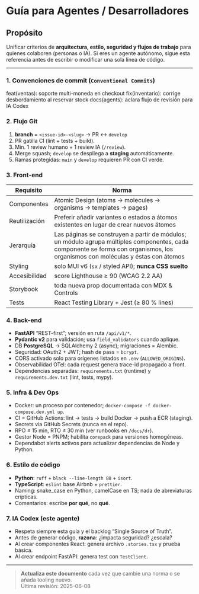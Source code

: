 # Guía para Agentes / Desarrolladores

## Propósito

Unificar criterios de **arquitectura, estilo, seguridad y flujos de trabajo** para quienes colaboren (personas o IA). Si eres un agente autónomo, sigue esta referencia antes de escribir o modificar una sola línea de código.

---

### 1. Convenciones de commit (`Conventional Commits`)

feat(ventas): soporte multi-moneda en checkout
fix(inventario): corrige desbordamiento al reservar stock
docs(agents): aclara flujo de revisión para IA Codex

### 2. Flujo Git

1. **branch** = `<issue-id>-<slug>` → PR ↔ `develop`
2. PR gatilla CI (lint + tests + build).
3. Min. 1 review humano + 1 review IA (`/review`).
4. Merge squash; `develop` se despliega a **staging** automáticamente.
5. Ramas protegidas: `main` y `develop` requieren PR con CI verde.

### 3. Front-end

| Requisito     | Norma                                                                                                                                                                           |
| ------------- | ------------------------------------------------------------------------------------------------------------------------------------------------------------------------------- |
| Componentes   | Atomic Design (atoms → molecules → organisms → templates → pages)                                                                                                               |
| Reutilización | Preferir añadir variantes o estados a átomos existentes en lugar de crear nuevos átomos |
| Jerarquía     | Las páginas se construyen a partir de módulos; un módulo agrupa múltiples componentes, cada componente se forma con organismos, los organismos con moléculas y éstas con átomos |
| Styling       | solo MUI v6 (`sx` / styled API); **nunca CSS suelto**                                                                                                                           |
| Accesibilidad | score Lighthouse ≥ 90 (WCAG 2.2 AA)                                                                                                                                             |
| Storybook     | toda nueva prop documentada con MDX & Controls                                                                                                                                  |
| Tests         | React Testing Library + Jest (≥ 80 % lines)                                                                                                                                     |

### 4. Back-end

- **FastAPI** “REST-first”; versión en ruta `/api/v1/*`.
- **Pydantic v2** para validación; usa `field_validators` cuando aplique.
- DB **PostgreSQL** → SQLAlchemy 2 (async); migraciones = Alembic.
- Seguridad: OAuth2 + JWT; hash de pass = `bcrypt`.
- CORS activado solo para orígenes listados en `.env` (`ALLOWED_ORIGINS`).
- Observabilidad OTel: cada request genera trace-id propagado a front.
- Dependencias separadas: `requirements.txt` (runtime) y `requirements.dev.txt` (lint, tests, mypy).

### 5. Infra & Dev Ops

- Docker: un proceso por contenedor; `docker-compose -f docker-compose.dev.yml up`.
- CI = GitHub Actions: lint → tests → build Docker → push a ECR (staging).
- Secrets via GitHub Secrets (nunca en el repo).
- RPO ≤ 15 min, RTO ≤ 30 min (ver runbooks en `/docs/dr`).
- Gestor Node = PNPM; habilita `corepack` para versiones homogéneas.
- Dependabot alerts activos para actualizar dependencias de Node y Python.

### 6. Estilo de código

- **Python**: `ruff` + `black --line-length 88` + `isort`.
- **TypeScript**: `eslint` base Airbnb + `prettier`.
- Naming: snake_case en Python, camelCase en TS; nada de abreviaturas crípticas.
- Comentarios: escribe **por qué**, no **qué**.

### 7. IA Codex (este agente)

- Respeta siempre esta guía y el backlog “Single Source of Truth”.
- Antes de generar código, **razona**: ¿impacta seguridad? ¿escala?
- Al crear componentes React: genera archivo `.stories.tsx` y prueba básica.
- Al crear endpoint FastAPI: genera test con `TestClient`.

---

> **Actualiza este documento** cada vez que cambie una norma o se añada tooling nuevo.  
> Última revisión: 2025-06-08
